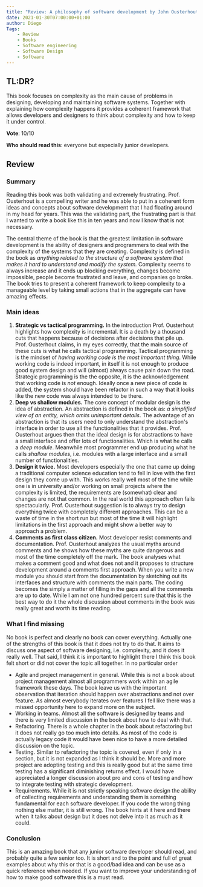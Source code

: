 ```yaml
---
title: "Review: A philosophy of software development by John Ousterhout"
date: 2021-01-30T07:00:00+01:00
author: Diego
Tags:
    - Review
    - Books
    - Software engineering
    - Software Design
    - Software
---
```


## TL:DR?

This book focuses on complexity as the main cause of problems in designing, developing and maintaining software systems.
Together with explaining how complexity happens it provides a coherent framework that allows developers and designers to think about complexity and how to keep it under control.

**Vote**: 10/10

**Who should read this**: everyone but especially junior developers.

## Review

### Summary
Reading this book was both validating and extremely frustrating.
Prof. Ousterhout is a compelling writer and he was able to put in a coherent form ideas and concepts about software development that I had floating around in my head for years.
This was the validating part, the frustrating part is that I wanted to write a book like this in ten years and now I know that is not necessary.


The central theme of the book is that the greatest limitation in software development is the ability of designers and programmers to deal with the complexity of the systems that they are creating.
Complexity is defined in the book as *anything related to the structure of a software system that makes it hard to understand and modify the system.*
Complexity seems to always increase and it ends up blocking everything, changes become impossible, people become frustrated and leave, and companies go broke.
The book tries to present a coherent framework to keep complexity to a manageable level by taking small actions that in the aggregate can have amazing effects.

### Main ideas

1. **Strategic vs tactical programming.**
    In the introduction Prof. Ousterhout highlights how complexity is incremental. 
    It is a death by a thousand cuts that happens because of decisions after decisions that pile up.
    Prof. Ousterhout claims, in my eyes correctly, that the main source of these cuts is what he calls tactical programming. 
    Tactical programming is the mindset of *having working code is the most important thing*.
    While working code is indeed important, in itself it is not enough to produce good system design and will (almost) always cause pain down the road.
    Strategic programming is the the opposite, it is the acknowledgement that working code is *not* enough. 
    Ideally once a new piece of code is added, the system should have been refactor in such a way that it looks like the new code was always intended to be there.
2. **Deep vs shallow modules.**
    The core concept of modular design is the idea of abstraction. An abstraction is defined in the book as: *a simplified view of an entity, which omits unimportant details*.
    The advantage of an abstraction is that its users need to only understand the abstraction's interface in order to use all the functionalities that it provides.
    Prof. Ousterhout argues then that the ideal design is for abstractions to have a small interface and offer lots of functionalities.
    Which is what he calls a *deep module*.
    Meanwhile most programmer end up producing what he calls *shallow modules*, i.e. modules with a large interface and a small number of functionalities.
3. **Design it twice.**
    Most developers especially the one that came up doing a traditional computer science education tend to fell in love with the first design they come up with. 
    This works really well most of the time while one is in university and/or working on small projects where the complexity is limited, the requirements are (somewhat) clear and changes are not that common. 
    In the real world this approach often fails spectacularly. 
    Prof. Ousterhout suggestion is to always try to design everything twice with completely different approaches. 
    This can be a waste of time in the short run but most of the time it will highlight limitations in the first approach and might show a better way to approach a problem.
4. **Comments as first class citizen.**
    Most developer resist comments and documentation.
    Prof. Ousterhout analyzes the usual myths around comments and he shows how these myths are quite dangerous and most of the time completely off the mark. 
    The book analyses what makes a comment good and what does not and it proposes to structure development around a comments first approach. 
    When you write a new module you should start from the documentation by sketching out its interfaces and structure with comments the main parts.
    The coding becomes the simply a matter of filling in the gaps and all the comments are up to date.
    While I am not one hundred percent sure that this is the best way to do it the whole discussion about comments in the book was really great and worth its time reading.

### What I find missing 

No book is perfect and clearly no book can cover everything. 
Actually one of the strengths of this book is that it does not try to do that.
It aims to discuss one aspect of software designing, i.e. complexity, and it does it really well.
That said, I think it is important to highlight there I think this book felt short or did not cover the topic all together.
In no particular order

* Agile and project management in general. 
  While this is not a book about project management almost all programmers work within an agile framework these days. 
  The book leave us with the important observation that iteration should happen over abstractions and not over feature.
  As almost everybody iterates over features I fell like there was a missed opportunity here to expand more on the subject.
* Working in teams.
  Almost all the software is designed by teams and there is very limited discussion in the book about how to deal with that.
* Refactoring. 
  There is a whole chapter in the book about refactoring but it does not really go too much into details. 
  As most of the code is actually legacy code it would have been nice to have a more detailed discussion on the topic.
* Testing.
  Similar to refactoring the topic is covered, even if only in a section, but it is not expanded as I think it should be.
  More and more project are adopting testing and this is really good but at the same time testing has a significant diminishing returns effect.
  I would have appreciated a longer discussion about pro and cons of testing and how to integrate testing with strategic development.
* Requirements.
  While it is not strictly speaking software design the ability of collecting requirements and understanding them is something fundamental for each software developer.
  If you code the wrong thing nothing else matter, it is still wrong. 
  The book hints at it here and there when it talks about design but it does not delve into it as much as it could.


### Conclusion

This is an amazing book that any junior software developer should read, and probably quite a few senior too. 
It is short and to the point and full of great examples about why this or that is a good/bad idea and can be use as a quick reference when needed.
If you want to improve your understanding of how to make good software this is a must read.